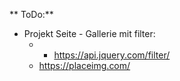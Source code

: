 ** ToDo:**

- Projekt Seite - Gallerie mit filter: 
  - - https://api.jquery.com/filter/
  - https://placeimg.com/